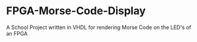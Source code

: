 # FPGA-Morse-Code-Display
A School Project written in VHDL for rendering Morse Code on the LED's of an FPGA 
